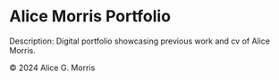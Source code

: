 # Alice Morris Portfolio

Description:
    Digital portfolio showcasing previous work and cv of Alice Morris.

© 2024 Alice G. Morris
